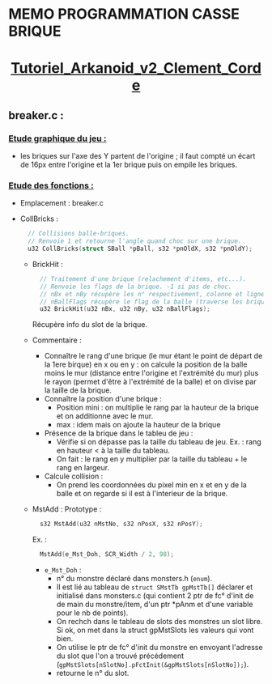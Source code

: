 
# MEMO PROGRAMMATION CASSE BRIQUE






# <center><u> __Tutoriel_Arkanoid_v2_Clement_Corde__</u></center>

## breaker.c :

### <u>__Etude graphique du jeu :__</u>
  - les briques sur l'axe des Y partent de l'origine ; il faut compté un écart de 16px entre l'origine et la 1er brique puis on empile les briques.

### <u>__Etude des fonctions :__</u>

- Emplacement : breaker.c

- CollBricks :
  ```C
    // Collisions balle-briques.
    // Renvoie 1 et retourne l'angle quand choc sur une brique.
    u32 CollBricks(struct SBall *pBall, s32 *pnOldX, s32 *pnOldY);
  ```
  - BrickHit :
    ```C
      // Traitement d'une brique (relachement d'items, etc...).
      // Renvoie les flags de la brique. -1 si pas de choc.
      // nBx et nBy récupère les n° respectivement, colonne et ligne.
      // nBallFlags récupère le flag de la balle (traverse les briques ou balle collé à la raquette).
      u32 BrickHit(u32 nBx, u32 nBy, u32 nBallFlags);
    ```
    Récupère info du slot de la brique.
    
  - Commentaire : 
    - Connaître le rang d'une brique (le mur étant le point de départ de la 1ere birque) en x ou en y : on calcule la position de la balle moins le mur (distance entre l'origine et l'extrémité du mur) plus le rayon (permet d'être à l'extrémité de la balle) et on divise par la taille de la brique.
    - Connaître la position d'une brique : 
      - Position mini : on multiplie le rang par la hauteur de la brique et on additionne avec le mur.
      - max  : idem mais on ajoute la hauteur de la brique
    - Présence de la brique dans le tableu de jeu :
      - Vérifie si on dépasse pas la taille du tableau de jeu. Ex. : rang en hauteur < à la taille du tableau.
      - On fait : le rang en y multiplier par la taille du tableau + le rang en largeur.
    - Calcule collision :
      - On prend les coordonnées du pixel min en x et en y de la balle et on regarde si il est à l'interieur de la brique.

  - MstAdd :
    Prototype :
      ```c
        s32 MstAdd(u32 nMstNo, s32 nPosX, s32 nPosY);   
      ```
    Ex. : 
      ```c
        MstAdd(e_Mst_Doh, SCR_Width / 2, 98);
      ```
      - `e_Mst_Doh` : 
        - n° du monstre déclaré dans monsters.h (`enum`).
        - Il est lié au tableau de `struct SMstTb gpMstTb[]` déclarer et initialisé dans monsters.c (qui contient 2 ptr de fc° d'init de de main du monstre/item, d'un ptr *pAnm et d'une variable pour le nb de points).
        - On rechch dans le tableau de slots des monstres un slot libre. Si ok, on met dans la struct gpMstSlots les valeurs qui vont bien.
        - On utilise le ptr de fc° d'init du monstre en envoyant l'adresse du slot que l'on a trouvé précédement (`gpMstSlots[nSlotNo].pFctInit(&gpMstSlots[nSlotNo]);`).
        - retourne le n° du slot.
